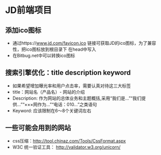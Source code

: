 # JD前端项目

## 添加ico图标 ##
* 通过https://www.jd.com/favicon.ico 链接可获取JD的ico图标，为了兼容性，把ico图标放到根目录下
  在head中写入
      <link rel="shortcut icon" href="favicon.ico">
* 在Bitbug.net中可以转换ico图标

## 搜索引擎优化：title description keyword ##
* 如果希望增加曝光率和用户点击率，需要认真对待这三大标签
* title：网站名（产品名）- 网站的介绍
* Description: 作为网站的总体业务和主题概括,采用“我们是…”“我们提供…”“×××网作为…”“电话：010…”之类语句
* Keyword: 应该限制在6～8个关键词左右

## 一些可能会用到的网站
* css压缩：http://tool.chinaz.com/Tools/CssFormat.aspx
* W3C 统一验证工具： http://validator.w3.org/unicorn/
